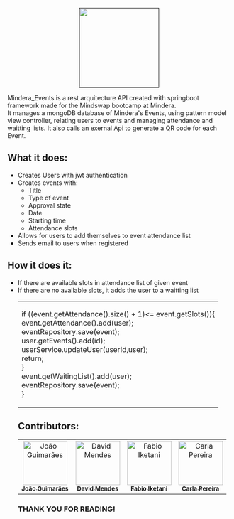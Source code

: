 <style>h5 { color: #FF0000; }</style>
<p align="center">
  <a href=" ">
    <img src="https://i.imgur.com/DJo3D6r.png" height="180px">
  </a>
</p>

Mindera_Events is a rest arquitecture API created with springboot framework made for the Mindswap bootcamp at Mindera.<br>
It manages a mongoDB database of Mindera's Events, using pattern model view controller, relating users to events and managing attendance and waitting lists. It also calls an exernal Api to generate a QR code for each Event.

 ## What it does:
 
 - Creates Users with jwt authentication
 - Creates events with:
    - Title
    - Type of event
    - Approval state
    - Date
    - Starting time 
    - Attendance slots 
 - Allows for users to add themselves to event attendance list
 - Sends email to users when registered
<p></p>

 ## How it does it:
 
 - If there are available slots in attendance list of given event
 - If there are no available slots, it adds the user to a waitting list
    <p><table><td>
  if ((event.getAttendance().size() + 1)<= event.getSlots()){<br>
            event.getAttendance().add(user);<br>
            eventRepository.save(event);<br>
            user.getEvents().add(id);<br>
            userService.updateUser(userId,user);<br>
            return;<br>
  }<br>
  event.getWaitingList().add(user);<br>
        eventRepository.save(event);<br>
  }</td></table></p>

## Contributors:

<table>
  <tr>
    
  <td align="center"><a href="https://github.com/joaoguima24"><img src="https://avatars.githubusercontent.com/u/108727426?v=4" width="100px;" alt="João Guimarães"/><br /><sub><b>João Guimarães</b></sub></a><br /></td>
    
  <td align="center"><a href="https://github.com/Iamcogita"><img src="https://avatars.githubusercontent.com/u/99983918?v=4" width="100px;" alt="David Mendes"/><br /><sub><b>David Mendes</b></sub></a><br /></td>
    
  <td align="center"><a href="https://github.com/fabioiketani"><img src="https://avatars.githubusercontent.com/u/108727648?v=4" width="100px;" alt="Fabio Iketani"/><br /><sub><b>Fabio Iketani</b></sub></a><br /></td>
    
  <td align="center"><a href="https://github.com/Interetion"><img src="https://avatars.githubusercontent.com/u/104978602?v=4" width="100px;" alt="Carla Pereira"/><br /><sub><b>Carla Pereira</b></sub></a><br /></td>
    
  </tr>
</table>

<h3>THANK YOU FOR READING!</h3>
